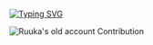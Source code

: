 [![Typing SVG](https://readme-typing-svg.demolab.com?font=Fira+Code&pause=1000&color=F400FF15&center=true&vCenter=true&repeat=false&width=435&lines=Oh%2C+hey.;Ruuka's+Profile)](https://git.io/typing-svg)

![Ruuka's old account Contribution](https://github-contributor-stats.vercel.app/api?username=Ruuka6009)
